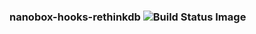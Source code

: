 ### nanobox-hooks-rethinkdb ![Build Status Image](https://travis-ci.org/nanobox-io/nanobox-hooks-rethinkdb.svg)
